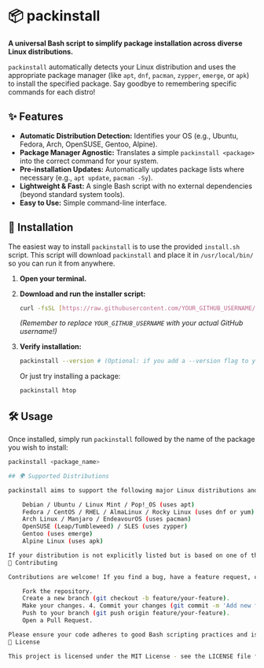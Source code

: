 # 📦 packinstall

**A universal Bash script to simplify package installation across diverse Linux distributions.**

`packinstall` automatically detects your Linux distribution and uses the appropriate package manager (like `apt`, `dnf`, `pacman`, `zypper`, `emerge`, or `apk`) to install the specified package. Say goodbye to remembering specific commands for each distro!

## ✨ Features

* **Automatic Distribution Detection:** Identifies your OS (e.g., Ubuntu, Fedora, Arch, OpenSUSE, Gentoo, Alpine).
* **Package Manager Agnostic:** Translates a simple `packinstall <package>` into the correct command for your system.
* **Pre-installation Updates:** Automatically updates package lists where necessary (e.g., `apt update`, `pacman -Sy`).
* **Lightweight & Fast:** A single Bash script with no external dependencies (beyond standard system tools).
* **Easy to Use:** Simple command-line interface.

## 🚀 Installation

The easiest way to install `packinstall` is to use the provided `install.sh` script. This script will download `packinstall` and place it in `/usr/local/bin/` so you can run it from anywhere.

1.  **Open your terminal.**
2.  **Download and run the installer script:**

    ```bash
    curl -fsSL [https://raw.githubusercontent.com/YOUR_GITHUB_USERNAME/packinstall/main/install.sh](https://raw.githubusercontent.com/YOUR_GITHUB_USERNAME/packinstall/main/install.sh) | bash
    ```
    *(Remember to replace `YOUR_GITHUB_USERNAME` with your actual GitHub username!)*

3.  **Verify installation:**
    ```bash
    packinstall --version # (Optional: if you add a --version flag to your script later)
    ```
    Or just try installing a package:
    ```bash
    packinstall htop
    ```

## 🛠️ Usage

Once installed, simply run `packinstall` followed by the name of the package you wish to install:

```bash
packinstall <package_name>

## 🌍 Supported Distributions

packinstall aims to support the following major Linux distributions and their derivatives:

    Debian / Ubuntu / Linux Mint / Pop!_OS (uses apt)
    Fedora / CentOS / RHEL / AlmaLinux / Rocky Linux (uses dnf or yum)
    Arch Linux / Manjaro / EndeavourOS (uses pacman)
    OpenSUSE (Leap/Tumbleweed) / SLES (uses zypper)
    Gentoo (uses emerge)
    Alpine Linux (uses apk)

If your distribution is not explicitly listed but is based on one of the above, it might still work. If not, please open an issue!
🤝 Contributing

Contributions are welcome! If you find a bug, have a feature request, or want to improve the script:

    Fork the repository.
    Create a new branch (git checkout -b feature/your-feature).
    Make your changes. 4. Commit your changes (git commit -m 'Add new feature').
    Push to your branch (git push origin feature/your-feature).
    Open a Pull Request.

Please ensure your code adheres to good Bash scripting practices and is well-commented.
📄 License

This project is licensed under the MIT License - see the LICENSE file for details.
